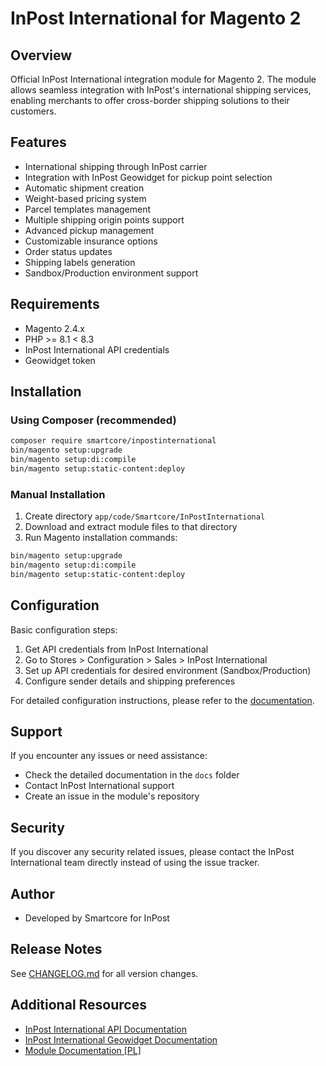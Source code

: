# InPost International for Magento 2

## Overview
Official InPost International integration module for Magento 2. The module allows seamless integration with InPost's international shipping services, enabling merchants to offer cross-border shipping solutions to their customers.

## Features
- International shipping through InPost carrier
- Integration with InPost Geowidget for pickup point selection 
- Automatic shipment creation
- Weight-based pricing system
- Parcel templates management
- Multiple shipping origin points support
- Advanced pickup management
- Customizable insurance options
- Order status updates
- Shipping labels generation
- Sandbox/Production environment support

## Requirements
- Magento 2.4.x
- PHP >= 8.1 < 8.3
- InPost International API credentials
- Geowidget token

## Installation

### Using Composer (recommended)
```bash
composer require smartcore/inpostinternational
bin/magento setup:upgrade
bin/magento setup:di:compile
bin/magento setup:static-content:deploy
```

### Manual Installation
1. Create directory `app/code/Smartcore/InPostInternational`
2. Download and extract module files to that directory
3. Run Magento installation commands:
```bash
bin/magento setup:upgrade
bin/magento setup:di:compile
bin/magento setup:static-content:deploy
```

## Configuration
Basic configuration steps:
1. Get API credentials from InPost International
2. Go to Stores > Configuration > Sales > InPost International
3. Set up API credentials for desired environment (Sandbox/Production)
4. Configure sender details and shipping preferences

For detailed configuration instructions, please refer to the [documentation](docs/configuration.md).

## Support
If you encounter any issues or need assistance:
- Check the detailed documentation in the `docs` folder
- Contact InPost International support
- Create an issue in the module's repository

## Security
If you discover any security related issues, please contact the InPost International team directly instead of using the issue tracker.

## Author
- Developed by Smartcore for InPost

## Release Notes
See [CHANGELOG.md](changelog.md) for all version changes.

## Additional Resources
- [InPost International API Documentation](https://developers.inpost-group.com/)
- [InPost International Geowidget Documentation](https://dokumentacja-inpost.atlassian.net/wiki/spaces/PL/pages/481755145/Geowidget+International)
- [Module Documentation [PL]](docs/PL/DOCUMENTATION.md)
